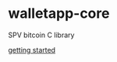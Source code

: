 # walletapp-core
SPV bitcoin C library

[getting started](https://github.com/breadwallet/walletapp-core/wiki)
